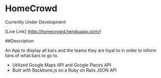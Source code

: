 # HomeCrowd

Currently Under Development

[Live Link] (http://homecrowd.herokuapp.com/)

##Description

An App to display all bars and the teams they are loyal to in order to inform fans of what bars to go to.
* Utilized Google Maps API and Google Places API
* Built with Backbone.js on a Ruby on Rails JSON API
